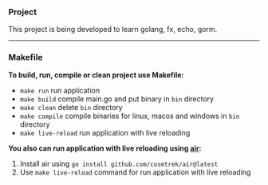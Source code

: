 ### Project
This project is being developed to learn golang, fx, echo, gorm.
___
### Makefile
__To build, run, compile or clean project use Makefile:__ </br>
- `make run` run application
- `make build` compile main.go and put binary in `bin` directory
- `make clean` delete `bin` directory
- `make compile` compile binaries for linux, macos and windows in `bin` directory
- `make live-reload` run application with live reloading

__You also can run application with live reloading using [air](https://github.com/cosmtrek/air):__
1. Install air using `go install github.com/cosmtrek/air@latest`
2. Use `make live-reload` command for run application with live reloading
